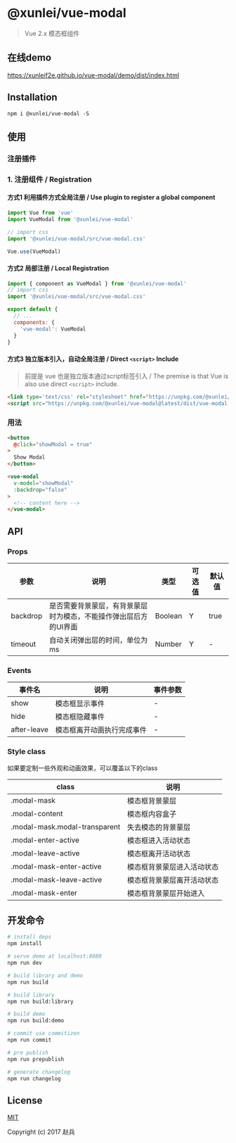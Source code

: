 # @xunlei/vue-modal

> Vue 2.x 模态框组件

## 在线demo

https://xunleif2e.github.io/vue-modal/demo/dist/index.html

## Installation

```
npm i @xunlei/vue-modal -S
```

## 使用

### 注册插件

### 1. 注册组件 / Registration

#### 方式1 利用插件方式全局注册 / Use plugin to register a global component

```javascript
import Vue from 'vue'
import VueModal from '@xunlei/vue-modal'

// import css
import '@xunlei/vue-modal/src/vue-modal.css'

Vue.use(VueModal)
```
#### 方式2 局部注册 / Local Registration

```javascript
import { component as VueModal } from '@xunlei/vue-modal'
// import css
import '@xunlei/vue-modal/src/vue-modal.css'

export default {
  // ...
  components: {
    'vue-modal': VueModal
  }
}
```

#### 方式3 独立版本引入，自动全局注册 / Direct `<script>` Include
> 前提是 vue 也是独立版本通过script标签引入 / The premise is that Vue is also use direct `<script>` include.

```html
<link type='text/css' rel="stylesheet" href="https://unpkg.com/@xunlei/vue-modal@latest/src/vue-modal.css">
<script src="https://unpkg.com/@xunlei/vue-modal@latest/dist/vue-modal.js"></script>
```

### 用法

```html
<button
  @click="showModal = true"
>
  Show Modal
</button>

<vue-modal
  v-model="showModal"
  :backdrop="false"
>
  <!-- content here --> 
</vue-modal>
```
## API

### Props

| 参数     | 说明                                                             | 类型    | 可选值 | 默认值 |
|----------|------------------------------------------------------------------|---------|--------|--------|
| backdrop | 是否需要背景蒙层，有背景蒙层时为模态，不能操作弹出层后方的UI界面 | Boolean | Y      | true   |
| timeout  | 自动关闭弹出层的时间，单位为ms                                   | Number  | Y      | -      |

### Events

| 事件名      | 说明                       | 事件参数 |
|-------------|----------------------------|----------|
| show        | 模态框显示事件             | -        |
| hide        | 模态框隐藏事件             | -        |
| after-leave | 模态框离开动画执行完成事件 | -        |


### Style class
如果要定制一些外观和动画效果，可以覆盖以下的class


| class                         | 说明                       |
|-------------------------------|----------------------------|
| .modal-mask                   | 模态框背景蒙层             |
| .modal-content                | 模态框内容盒子             |
| .modal-mask.modal-transparent | 失去模态的背景蒙层         |
| .modal-enter-active           | 模态框进入活动状态         |
| .modal-leave-active           | 模态框离开活动状态         |
| .modal-mask-enter-active      | 模态框背景蒙层进入活动状态 |
| .modal-mask-leave-active      | 模态框背景蒙层离开活动状态 |
| .modal-mask-enter             | 模态框背景蒙层开始进入     |

## 开发命令

``` bash
# install deps
npm install

# serve demo at localhost:8080
npm run dev

# build library and demo
npm run build

# build library
npm run build:library

# build demo
npm run build:demo

# commit use commitizen
npm run commit

# pre publish
npm run prepublish

# generate changelog
npm run changelog
```

## License

[MIT](http://opensource.org/licenses/MIT)

Copyright (c) 2017 赵兵
